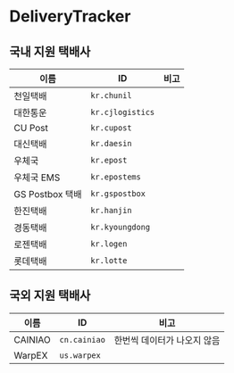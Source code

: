 # DeliveryTracker

## 국내 지원 택배사

|이름|ID|비고|
|---|---|---|
|천일택배|`kr.chunil`||
|대한통운|`kr.cjlogistics`||
|CU Post|`kr.cupost`||
|대신택배|`kr.daesin`||
|우체국|`kr.epost`||
|우체국 EMS|`kr.epostems`||
|GS Postbox 택배|`kr.gspostbox`||
|한진택배|`kr.hanjin`||
|경동택배|`kr.kyoungdong`||
|로젠택배|`kr.logen`||
|롯데택배|`kr.lotte`||

## 국외 지원 택배사

|이름|ID|비고|
|---|---|---|
|CAINIAO|`cn.cainiao`|한번씩 데이터가 나오지 않음|
|WarpEX|`us.warpex`|
